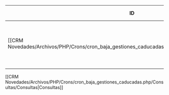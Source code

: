 | ID<br>                                                                                             | Tipo   | Archivo Origen                                                                                                                | Modulo Funcional           | Base de Datos    | Tablas Afectadas | Joins | Objetivo                                                             | Impacto   | Observacion |
| -------------------------------------------------------------------------------------------------- | ------ | ----------------------------------------------------------------------------------------------------------------------------- | -------------------------- | ---------------- | ---------------- | ----- | -------------------------------------------------------------------- | --------- | ----------- |
| [[CRM Novedades/Archivos/PHP/Crons/cron_baja_gestiones_caducadas.php/Consultas/UPDATE/Q001\|Q001]] | UPDATE | [[CRM Novedades/Archivos/PHP/Crons/cron_baja_gestiones_caducadas.php/Consultas/Consultas\|cron_baja_gestiones_caducadas.php]] | Bajas por gestión caducada | gyssrl_novedades | sw_operaciones   | -     | Actualizar operaciones para ponerlas en estado 1 y motivo de baja 39 | Escritura |             |
|                                                                                                    |        |                                                                                                                               |                            |                  |                  |       |                                                                      |           |             |

[[CRM Novedades/Archivos/PHP/Crons/cron_baja_gestiones_caducadas.php/Consultas/Consultas|Consultas]]